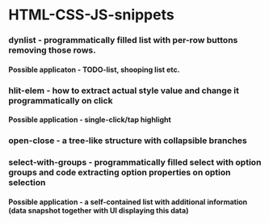# HTML-CSS-JS-snippets
### **dynlist** - programmatically filled list with per-row buttons removing those rows. 
#### Possible applicaton - TODO-list, shooping list etc.
### **hlit-elem** - how to extract actual style value and change it programmatically on click
#### Possible application - single-click/tap highlight
### **open-close** - a tree-like structure with collapsible branches
### **select-with-groups** - programmatically filled select with option groups and code extracting option properties on option selection
#### Possible application - a self-contained list with additional information (data snapshot together with UI displaying this data)
